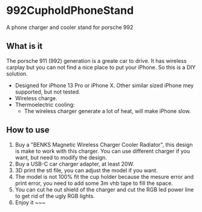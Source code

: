 # 992CupholdPhoneStand
A phone charger and cooler stand for porsche 992

## What is it
The porsche 911 (992) generation is a greate car to drive. It has wireless carplay but you can not find a nice place to put your iPhone. So this is a DIY solution.

* Designed for iPhone 13 Pro or iPhone X. Other similar sized iPhone mey supported, but not tested.
* Wireless charge.
* Thermoelectric cooling:
    * The wireless charger generate a lot of heat, will make iPhone slow.


## How to use

1. Buy a "BENKS Magnetic Wireless Charger Cooler Radiator", this design is make to work with this charger. You can use different charger if you want, but need to modify the design.
1. Buy a USB-C car charger adapter, at least 20W.
1. 3D print the stl file, you can adjust the model if you want.
1. The model is not 100% fit the cup holder because the mesure error and print error, you need to add some 3m vhb tape to fill the space.
1. You can cut he out shield of the charger and cut the RGB led power line to get rid of the ugly RGB lights. 
1. Enjoy it ~~~